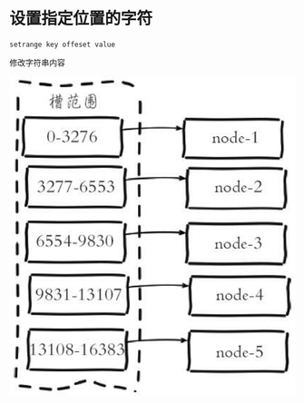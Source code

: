 # 设置指定位置的字符

```text
setrange key offeset value
```

修改字符串内容

![](../../.gitbook/assets/image%20%28168%29.png)


